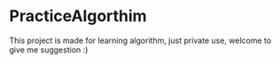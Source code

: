 # PracticeAlgorthim

This project is made for learning algorithm, just private use, welcome to give me suggestion :)
